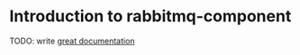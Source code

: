 # Introduction to rabbitmq-component

TODO: write [great documentation](http://jacobian.org/writing/what-to-write/)
